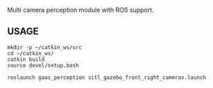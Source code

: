 Multi camera perception module with ROS support.

## USAGE

    mkdir -p ~/catkin_ws/src
    cd ~/catkin_ws/
    catkin build
    source devel/setup.bash

    roslaunch gaas_perception sitl_gazebo_front_right_cameras.launch
